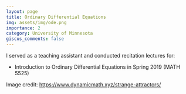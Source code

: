 ```yaml
---
layout: page
title: Ordinary Differential Equations
img: assets/img/ode.png
importance: 2
category: University of Minnesota
giscus_comments: false
---
```


I served as a teaching assistant and conducted recitation lectures for:

- Introduction to Ordinary Differential Equations in Spring 2019 (MATH 5525)


Image credit: https://www.dynamicmath.xyz/strange-attractors/
